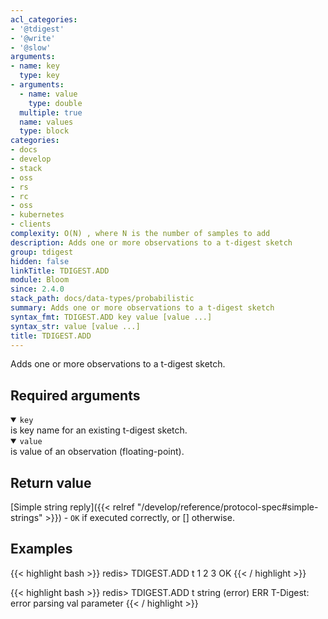 ```yaml
---
acl_categories:
- '@tdigest'
- '@write'
- '@slow'
arguments:
- name: key
  type: key
- arguments:
  - name: value
    type: double
  multiple: true
  name: values
  type: block
categories:
- docs
- develop
- stack
- oss
- rs
- rc
- oss
- kubernetes
- clients
complexity: O(N) , where N is the number of samples to add
description: Adds one or more observations to a t-digest sketch
group: tdigest
hidden: false
linkTitle: TDIGEST.ADD
module: Bloom
since: 2.4.0
stack_path: docs/data-types/probabilistic
summary: Adds one or more observations to a t-digest sketch
syntax_fmt: TDIGEST.ADD key value [value ...]
syntax_str: value [value ...]
title: TDIGEST.ADD
---
```

Adds one or more observations to a t-digest sketch.

## Required arguments

<details open><summary><code>key</code></summary> 
is key name for an existing t-digest sketch.
</details>

<details open><summary><code>value</code></summary> 
is value of an observation (floating-point).
</details>

## Return value

[Simple string reply]({{< relref "/develop/reference/protocol-spec#simple-strings" >}}) - `OK` if executed correctly, or [] otherwise.

## Examples

{{< highlight bash >}}
redis> TDIGEST.ADD t 1 2 3
OK
{{< / highlight >}}

{{< highlight bash >}}
redis> TDIGEST.ADD t string
(error) ERR T-Digest: error parsing val parameter
{{< / highlight >}}
